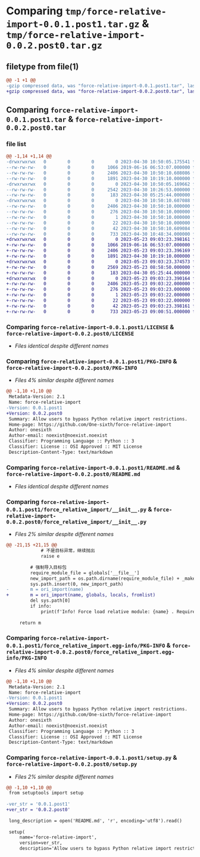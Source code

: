 # Comparing `tmp/force-relative-import-0.0.1.post1.tar.gz` & `tmp/force-relative-import-0.0.2.post0.tar.gz`

## filetype from file(1)

```diff
@@ -1 +1 @@
-gzip compressed data, was "force-relative-import-0.0.1.post1.tar", last modified: Sun Apr 30 10:50:10 2023, max compression
+gzip compressed data, was "force-relative-import-0.0.2.post0.tar", last modified: Tue May 23 09:03:23 2023, max compression
```

## Comparing `force-relative-import-0.0.1.post1.tar` & `force-relative-import-0.0.2.post0.tar`

### file list

```diff
@@ -1,14 +1,14 @@
-drwxrwxrwx   0        0        0        0 2023-04-30 10:50:05.175541 force-relative-import-0.0.1.post1/
--rw-rw-rw-   0        0        0     1066 2019-06-16 06:53:07.000000 force-relative-import-0.0.1.post1/LICENSE
--rw-rw-rw-   0        0        0     2406 2023-04-30 10:50:10.608086 force-relative-import-0.0.1.post1/PKG-INFO
--rw-rw-rw-   0        0        0     1891 2023-04-30 10:19:10.000000 force-relative-import-0.0.1.post1/README.md
-drwxrwxrwx   0        0        0        0 2023-04-30 10:50:05.169662 force-relative-import-0.0.1.post1/force_relative_import/
--rw-rw-rw-   0        0        0     2542 2023-04-30 10:26:53.000000 force-relative-import-0.0.1.post1/force_relative_import/__init__.py
--rw-rw-rw-   0        0        0      183 2023-04-30 05:25:44.000000 force-relative-import-0.0.1.post1/force_relative_import/enable_now.py
-drwxrwxrwx   0        0        0        0 2023-04-30 10:50:10.607088 force-relative-import-0.0.1.post1/force_relative_import.egg-info/
--rw-rw-rw-   0        0        0     2406 2023-04-30 10:50:10.000000 force-relative-import-0.0.1.post1/force_relative_import.egg-info/PKG-INFO
--rw-rw-rw-   0        0        0      276 2023-04-30 10:50:10.000000 force-relative-import-0.0.1.post1/force_relative_import.egg-info/SOURCES.txt
--rw-rw-rw-   0        0        0        1 2023-04-30 10:50:10.000000 force-relative-import-0.0.1.post1/force_relative_import.egg-info/dependency_links.txt
--rw-rw-rw-   0        0        0       22 2023-04-30 10:50:10.000000 force-relative-import-0.0.1.post1/force_relative_import.egg-info/top_level.txt
--rw-rw-rw-   0        0        0       42 2023-04-30 10:50:10.609084 force-relative-import-0.0.1.post1/setup.cfg
--rw-rw-rw-   0        0        0      733 2023-04-30 10:48:34.000000 force-relative-import-0.0.1.post1/setup.py
+drwxrwxrwx   0        0        0        0 2023-05-23 09:03:23.398161 force-relative-import-0.0.2.post0/
+-rw-rw-rw-   0        0        0     1066 2019-06-16 06:53:07.000000 force-relative-import-0.0.2.post0/LICENSE
+-rw-rw-rw-   0        0        0     2406 2023-05-23 09:03:23.396169 force-relative-import-0.0.2.post0/PKG-INFO
+-rw-rw-rw-   0        0        0     1891 2023-04-30 10:19:10.000000 force-relative-import-0.0.2.post0/README.md
+drwxrwxrwx   0        0        0        0 2023-05-23 09:03:23.374573 force-relative-import-0.0.2.post0/force_relative_import/
+-rw-rw-rw-   0        0        0     2569 2023-05-23 08:58:50.000000 force-relative-import-0.0.2.post0/force_relative_import/__init__.py
+-rw-rw-rw-   0        0        0      183 2023-04-30 05:25:44.000000 force-relative-import-0.0.2.post0/force_relative_import/enable_now.py
+drwxrwxrwx   0        0        0        0 2023-05-23 09:03:23.390164 force-relative-import-0.0.2.post0/force_relative_import.egg-info/
+-rw-rw-rw-   0        0        0     2406 2023-05-23 09:03:22.000000 force-relative-import-0.0.2.post0/force_relative_import.egg-info/PKG-INFO
+-rw-rw-rw-   0        0        0      276 2023-05-23 09:03:23.000000 force-relative-import-0.0.2.post0/force_relative_import.egg-info/SOURCES.txt
+-rw-rw-rw-   0        0        0        1 2023-05-23 09:03:22.000000 force-relative-import-0.0.2.post0/force_relative_import.egg-info/dependency_links.txt
+-rw-rw-rw-   0        0        0       22 2023-05-23 09:03:22.000000 force-relative-import-0.0.2.post0/force_relative_import.egg-info/top_level.txt
+-rw-rw-rw-   0        0        0       42 2023-05-23 09:03:23.398161 force-relative-import-0.0.2.post0/setup.cfg
+-rw-rw-rw-   0        0        0      733 2023-05-23 09:00:51.000000 force-relative-import-0.0.2.post0/setup.py
```

### Comparing `force-relative-import-0.0.1.post1/LICENSE` & `force-relative-import-0.0.2.post0/LICENSE`

 * *Files identical despite different names*

### Comparing `force-relative-import-0.0.1.post1/PKG-INFO` & `force-relative-import-0.0.2.post0/PKG-INFO`

 * *Files 4% similar despite different names*

```diff
@@ -1,10 +1,10 @@
 Metadata-Version: 2.1
 Name: force-relative-import
-Version: 0.0.1.post1
+Version: 0.0.2.post0
 Summary: Allow users to bypass Python relative import restrictions.
 Home-page: https://github.com/One-sixth/force-relative-import
 Author: onesixth
 Author-email: noexist@noexist.noexist
 Classifier: Programming Language :: Python :: 3
 Classifier: License :: OSI Approved :: MIT License
 Description-Content-Type: text/markdown
```

### Comparing `force-relative-import-0.0.1.post1/README.md` & `force-relative-import-0.0.2.post0/README.md`

 * *Files identical despite different names*

### Comparing `force-relative-import-0.0.1.post1/force_relative_import/__init__.py` & `force-relative-import-0.0.2.post0/force_relative_import/__init__.py`

 * *Files 2% similar despite different names*

```diff
@@ -21,15 +21,15 @@
             # 不是目标异常，继续抛出
             raise e
 
         # 强制导入目标包
         require_module_file = globals['__file__']
         new_import_path = os.path.dirname(require_module_file) + _make_parent_str(level)
         sys.path.insert(0, new_import_path)
-        m = ori_import(name)
+        m = ori_import(name, globals, locals, fromlist)
         del sys.path[0]
         if info:
             print(f'Info! Force load relative module: {name} . Required by {require_module_file}', flush=True)
 
     return m
```

### Comparing `force-relative-import-0.0.1.post1/force_relative_import.egg-info/PKG-INFO` & `force-relative-import-0.0.2.post0/force_relative_import.egg-info/PKG-INFO`

 * *Files 4% similar despite different names*

```diff
@@ -1,10 +1,10 @@
 Metadata-Version: 2.1
 Name: force-relative-import
-Version: 0.0.1.post1
+Version: 0.0.2.post0
 Summary: Allow users to bypass Python relative import restrictions.
 Home-page: https://github.com/One-sixth/force-relative-import
 Author: onesixth
 Author-email: noexist@noexist.noexist
 Classifier: Programming Language :: Python :: 3
 Classifier: License :: OSI Approved :: MIT License
 Description-Content-Type: text/markdown
```

### Comparing `force-relative-import-0.0.1.post1/setup.py` & `force-relative-import-0.0.2.post0/setup.py`

 * *Files 2% similar despite different names*

```diff
@@ -1,10 +1,10 @@
 from setuptools import setup
 
-ver_str = '0.0.1.post1'
+ver_str = '0.0.2.post0'
 
 long_description = open('README.md', 'r', encoding='utf8').read()
 
 setup(
     name='force-relative-import',
     version=ver_str,
     description='Allow users to bypass Python relative import restrictions.',
```

